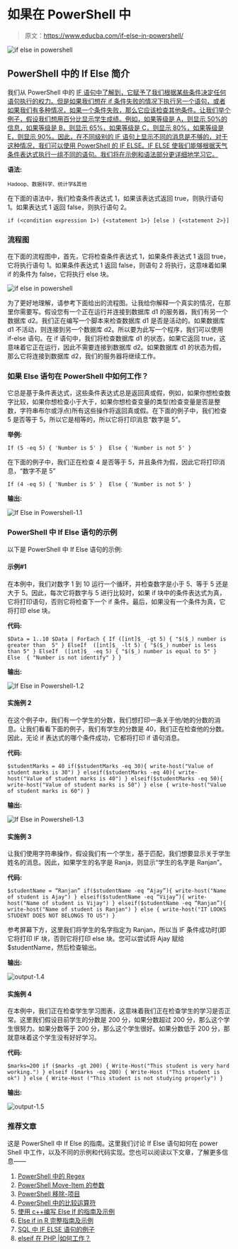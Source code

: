 # 如果在 PowerShell 中

> 原文：<https://www.educba.com/if-else-in-powershell/>

![if else in powershell](img/f3e2cfea0d5ccb41445091cb762ddc4b.png)



## PowerShell 中的 If Else 简介

我们从 PowerShell 中的 [IF 语句中了解到，它赋予了我们根据某些条件决定任何语句执行的权力。但是如果我们想在 if 条件失败的情况下执行另一个语句，或者如果我们有多种情况，如果一个条件失败，那么它应该检查其他条件。让我们举个例子，假设我们想用百分比显示学生成绩。例如，如果等级是 A，则显示 50%的信息，如果等级是 B，则显示 65%，如果等级是 C，则显示 80%，如果等级是 E，则显示 90%。因此，在不同级别的 IF 语句上显示不同的消息是不够的，对于这种情况，我们可以使用 PowerShell 的 IF ELSE。IF ELSE 使我们能够根据天气条件表达式执行一组不同的语句。我们将在示例和语法部分更详细地学习它。](https://www.educba.com/if-statement-in-powershell/)

**语法:**

<small>Hadoop、数据科学、统计学&其他</small>

在下面的语法中，我们检查条件表达式 1，如果该表达式返回 true，则执行语句 1。如果表达式 1 返回 false，则执行语句 2。

`if (<condition expression 1>)
{<statement 1>}
[else )
{<statement 2>}]`

### 流程图

在下面的流程图中，首先，它将检查条件表达式 1，如果条件表达式 1 返回 true，它将执行语句 1。如果条件表达式 1 返回 false，则语句 2 将执行，这意味着如果 if 的条件为 false，它将执行 else 块。

![if else in powershell ](img/470393f9f82388f10a7754a48aaf0254.png)



为了更好地理解，请参考下面给出的流程图。让我给你解释一个真实的情况，在那里你需要写。假设您有一个正在运行并连接到数据库 d1 的服务器，我们有另一个数据库 d2。我们正在编写一个脚本来检查数据库 d1 是否是活动的。如果数据库 d1 不活动，则连接到另一个数据库 d2。所以要为此写一个程序，我们可以使用 if-else 语句。在 if 语句中，我们将检查数据库 d1 的状态，如果它返回 true，这意味着它正在运行，因此不需要连接到数据库 d2。如果数据库 d1 的状态为假，那么它将连接到数据库 d2，我们的服务器将继续工作。

### 如果 Else 语句在 PowerShell 中如何工作？

它总是基于条件表达式，这些条件表达式总是返回真或假，例如，如果你想检查数字比较，如果你想检查小于大于，如果你想检查变量的类型(检查变量是否是整数，字符串布尔或浮点)所有这些操作将返回真或假。在下面的例子中，我们检查 5 是否等于 5，所以它是相等的，所以它将打印消息“数字是 5”。

**举例:**

`If (5 -eq 5) {
'Number is 5'
}  Else {
'Number is not 5'
}`

在下面的例子中，我们正在检查 4 是否等于 5，并且条件为假，因此它将打印消息，“数字不是 5”

`If (4 -eq 5) {
'Number is 5'
}  Else {
'Number is not 5'
}`

**输出:**

![If Else in Powershell-1.1](img/fb52894b78f4e54114b82416768ef9c1.png)



### PowerShell 中 If Else 语句的示例

以下是 PowerShell 中 If Else 语句的示例:

#### 示例#1

在本例中，我们对数字 1 到 10 运行一个循环，并检查数字是小于 5、等于 5 还是大于 5。因此，每次它将数字与 5 进行比较时，如果 if 块中的条件表达式为真，它将打印语句，否则它将检查下一个 if 条件。最后，如果没有一个条件为真，它将打印 else 块。

**代码:**

`$Data = 1..10
$Data | ForEach {
If ([int]$_ -gt 5) {
"$($_) number is greater than  5"
} ElseIf  ([int]$_ -lt 5) {
"$($_) number is less than 5"
} ElseIf  ([int]$_ -eq 5) {
"$($_) number is equal to 5"
} Else  {
"Number is not identify"
}
}`

**输出:**

![If Else in Powershell-1.2](img/5db2352fff9516e699bca2da45008e71.png)



#### 实施例 2

在这个例子中，我们有一个学生的分数，我们想打印一条关于他/她的分数的消息。让我们看看下面的例子，我们有学生的分数是 40，我们正在检查他的分数。因此，无论 if 表达式的哪个条件成功，它都将打印 if 语句消息。

**代码:**

`$studentMarks = 40
if($studentMarks -eq 30){
write-host("Value of student marks is 30")
} elseif($studentMarks -eq 40){
write-host("Value of student marks is 40")
} elseif($studentMarks -eq 50){
write-host("Value of student marks is 50")
} else {
write-host("Value of student marks is 60")
}`

**输出:**

![If Else in Powershell-1.3](img/522140d0ad29dfca4c804d8f97b1ff99.png)



#### 实施例 3

让我们使用字符串操作，假设我们有一个学生，基于匹配，我们想要显示关于学生姓名的消息。因此，如果学生的名字是 Ranja，则显示“学生的名字是 Ranjan”。

**代码:**

`$studentName = “Ranjan”
if($studentName -eq “Ajay”){
write-host("Name of student is Ajay")
} elseif($studentName -eq “Vijay”){
write-host("Name of student is Vijay")
} elseif($studentName -eq “Ranjan”){
write-host("Name of student is Ranjan")
} else {
write-host("IT LOOKS STUDENT DOES NOT BELONGS TO US")
}`

参考屏幕下方，这里我们将学生的名字指定为 Ranjan，所以当 IF 条件成功时(即它将打印 IF 块，否则它将打印 else 块。您可以尝试将 Ajay 赋给$studentName，然后检查输出。

**输出:**

![output-1.4](img/4fecc8e84d6cf1d223f51ea9f8118008.png)



#### 实施例 4

在本例中，我们正在检查学生学习图表，这意味着我们正在检查学生的学习是否正常。这里我们假设目前学生的分数是 200 分，如果分数超过 200 分，那么这个学生很努力。如果分数等于 200 分，那么这个学生很好。如果分数低于 200 分，那就意味着这个学生没有好好学习。

**代码:**

`$marks=200
if ($marks -gt 200) {
Write-Host("This student is very hard working.")
} elseif ($marks -eq 200) {
Write-Host ("This student is ok")
} else {
Write-Host ("This student is not studying properly")
}`

**输出:**

![output-1.5](img/70e755e0b820fcf5a8c719d1d6d570cd.png)



### 推荐文章

这是 PowerShell 中 If Else 的指南。这里我们讨论 If Else 语句如何在 power Shell 中工作，以及不同的示例和代码实现。您也可以阅读以下文章，了解更多信息——

1.  [PowerShell 中的 Regex](https://www.educba.com/regex-in-powershell/)
2.  [PowerShell Move-Item 的参数](https://www.educba.com/powershell-move-item/)
3.  [PowerShell 移除-项目](https://www.educba.com/powershell-remove-item/)
4.  [PowerShell 中的比较运算符](https://www.educba.com/comparison-operators-in-powershell/)
5.  [使用 c++编写 Else If 的指南及示例](https://www.educba.com/else-if-in-c-plus-plus/)
6.  [Else if in R 完整指南及示例](https://www.educba.com/else-if-in-r/)
7.  [SQL 中 IF ELSE 语句的例子](https://www.educba.com/if-else-statement-in-sql/)
8.  [elseif 在 PHP |如何工作？](https://www.educba.com/elseif-in-php/)





